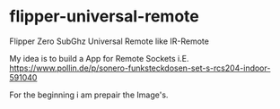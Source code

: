 # flipper-universal-remote
Flipper Zero SubGhz Universal Remote like IR-Remote

My idea is to build a App for Remote Sockets i.E. https://www.pollin.de/p/sonero-funksteckdosen-set-s-rcs204-indoor-591040

For the beginning i am prepair the Image's.

